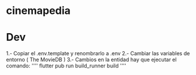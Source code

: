 # cinemapedia


# Dev

1.- Copiar el .env.template y renombrarlo a .env
2.- Cambiar las variables de entorno ( The MovieDB )
3.- Cambios en la entidad hay que ejecutar el comando:
''''
flutter pub run build_runner build
''''